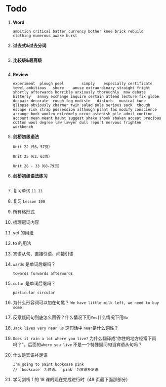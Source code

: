 # Todo

1. **Word**

   ```
   ambition critical batter currency bother knee brick rebuild clothing numerous awake burst
   ```

2. **过去式&过去分词**

   ```

   ```

3. **比较级&最高级**

   ```

   ```

4. **Review**

   ```
   experiment  plough peel        simply    especially certificate towel ambitious   shore    amuse extraordinary straight fright shortly afterwards horrible anxiously thoroughly  mow debate  bitterly   annoy exchange inquire certain attend lecture fix globe despair decorate  rough fog modiste   disturb   musical tune glimpse obviously charmer twin salad pole serious sack  though escape risk strap possession although plant fax modify conscience arrange book woolen extremely occur astonish pile admit confine account mean meant haunt suggest shake shook shaken accept precious cotton wool degree law lawyer dull report nervous frighten workbench
   ```

5. **剑桥初级语法**

   ```
   Unit 22（56，57页）

   Unit 25（62，63页）

   Unit 28 - 33（68-79页）
   ```

6. **剑桥初级语法练习**

   ```

   ```

7. 复习单词 `11.21`

8. 复习 `Lesson 100`

9. 所有格形式

10. 梳理冠词内容

11. yet 的用法

12. to 的用法

13. 宾语从句、直接引语、间接引语

14. `wards` 是单词后缀吗？

    ```
    towards forwards afterwords
    ```

15. `cular` 是单词后缀吗？

    ```
    particular circular
    ```

16. 为什么形容词可以加在句尾？ `We have little milk left, we need to buy some`

17. 反意疑问句到底怎么回答？什么情况下用`Yes`什么情况下用`No`

18. `Jack lives very near us` 这句话中 `near`是什么词性？

19. `Does it rain a lot where you live?` 为什么翻译成“你住的地方经常下雨吗？”。后面的`where you live` 不是一个特殊疑问句当宾语从句吗？

20. 什么是宾语补足语

    ```
    I'm going to paint bookcase pink
    // `bookcase` 为宾语。 `pink` 为宾语补足语
    ```

21. 学习剑桥 1 的 18 课的现在完成进行时（48 页最下面那部分）
